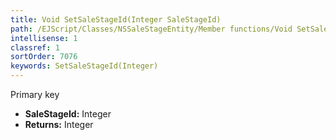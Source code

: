 ```yaml
---
title: Void SetSaleStageId(Integer SaleStageId)
path: /EJScript/Classes/NSSaleStageEntity/Member functions/Void SetSaleStageId(Integer p_0)
intellisense: 1
classref: 1
sortOrder: 7076
keywords: SetSaleStageId(Integer)
---
```



Primary key



* **SaleStageId:** Integer
* **Returns:** Integer


